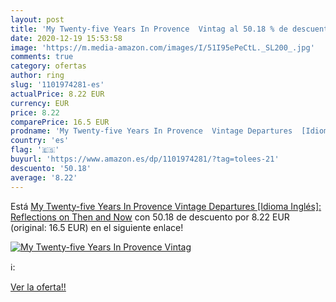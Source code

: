 ```yaml
---
layout: post
title: 'My Twenty-five Years In Provence  Vintag al 50.18 % de descuento'
date: 2020-12-19 15:53:58
image: 'https://m.media-amazon.com/images/I/51I95ePeCtL._SL200_.jpg'
comments: true
category: ofertas
author: ring
slug: '1101974281-es'
actualPrice: 8.22 EUR
currency: EUR
price: 8.22
comparePrice: 16.5 EUR
prodname: 'My Twenty-five Years In Provence  Vintage Departures  [Idioma Inglés]: Reflections on Then and Now'
country: 'es'
flag: '🇪🇸'
buyurl: 'https://www.amazon.es/dp/1101974281/?tag=tolees-21'
descuento: '50.18'
average: '8.22'
---
```


Está [My Twenty-five Years In Provence  Vintage Departures  [Idioma Inglés]: Reflections on Then and Now](https://www.amazon.es/dp/1101974281/?tag=tolees-21) con 50.18 de descuento por 8.22 EUR (original: 16.5 EUR) en el siguiente enlace!

[![My Twenty-five Years In Provence  Vintag](https://m.media-amazon.com/images/I/51I95ePeCtL._SL200_.jpg)](https://www.amazon.es/dp/1101974281/?tag=tolees-21)

ℹ️:


[Ver la oferta!!](https://www.amazon.es/dp/1101974281/?tag=tolees-21)
